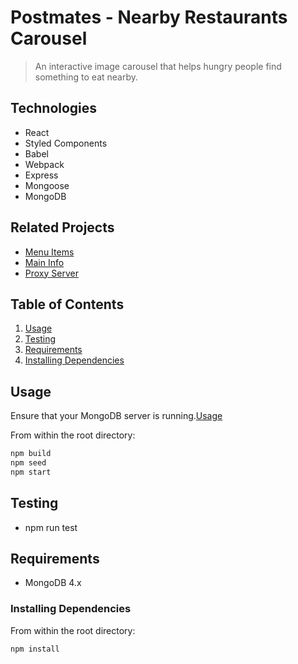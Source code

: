 # Postmates - Nearby Restaurants Carousel

> An interactive image carousel that helps hungry people find something to eat nearby.

## Technologies

  - React
  - Styled Components
  - Babel
  - Webpack
  - Express
  - Mongoose
  - MongoDB

## Related Projects

  - [Menu Items](https://github.com/sdc2-williams/menu-items)
  - [Main Info](https://github.com/sdc2-williams/restaurant-main-info)
  - [Proxy Server](https://github.com/sdc2-williams/garrett-proxy-postmates)

## Table of Contents

1. [Usage](#Usage)
2. [Testing](#Testing)
3. [Requirements](#Requirements)
4. [Installing Dependencies](#Installing-Dependencies)

## Usage

Ensure that your MongoDB server is running.[Usage](#Usage)

From within the root directory:
  ```sh
  npm build
  npm seed
  npm start
  ```

## Testing

  - npm run test

## Requirements

  - MongoDB 4.x

### Installing Dependencies

From within the root directory:

```sh
npm install
```

